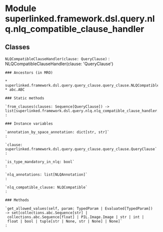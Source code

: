 Module superlinked.framework.dsl.query.nlq.nlq_compatible_clause_handler
========================================================================

Classes
-------

`NLQCompatibleClauseHandler(clause: QueryClause)`
:   NLQCompatibleClauseHandler(clause: 'QueryClause')

    ### Ancestors (in MRO)

    * superlinked.framework.dsl.query.query_clause.query_clause.NLQCompatible
    * abc.ABC

    ### Static methods

    `from_clauses(clauses: Sequence[QueryClause]) ‑> list[superlinked.framework.dsl.query.nlq.nlq_compatible_clause_handler.NLQCompatibleClauseHandler]`
    :

    ### Instance variables

    `annotation_by_space_annotation: dict[str, str]`
    :

    `clause: superlinked.framework.dsl.query.query_clause.query_clause.QueryClause`
    :

    `is_type_mandatory_in_nlq: bool`
    :

    `nlq_annotations: list[NLQAnnotation]`
    :

    `nlq_compatible_clause: NLQCompatible`
    :

    ### Methods

    `get_allowed_values(self, param: TypedParam | Evaluated[TypedParam]) ‑> set[collections.abc.Sequence[str] | collections.abc.Sequence[float] | PIL.Image.Image | str | int | float | bool | tuple[str | None, str | None] | None]`
    :